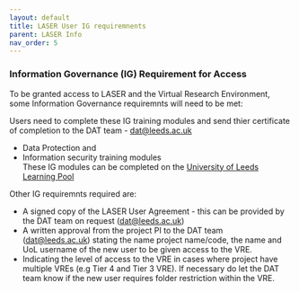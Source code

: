 ```yaml
---
layout: default
title: LASER User IG requiremnents
parent: LASER Info
nav_order: 5
---
```


### Information Governance (IG) Requirement for Access
To be granted access to LASER and the Virtual Research Environment, some Information Governance requiremnts will need to be met:

Users need to complete these IG training modules and send thier certificate of completion to the DAT team - dat@leeds.ac.uk
- Data Protection and   
- Information security training modules   
These IG modules can be completed on the [University of Leeds Learning Pool](https://leeds.learningpool.com/totara/dashboard/)  

Other IG requiremnts required are:
- A signed copy of the LASER User Agreement - this can be provided by the DAT team on request (dat@leeds.ac.uk)  
- A written approval from the project PI to the DAT team (dat@leeds.ac.uk) stating the name project name/code, the name and UoL username of the new user to be given access to the VRE. 
-   Indicating the level of access to the VRE in cases where project have multiple VREs (e.g Tier 4 and Tier 3 VRE). If necessary do let the DAT team know if the new user requires folder restriction within the VRE.

